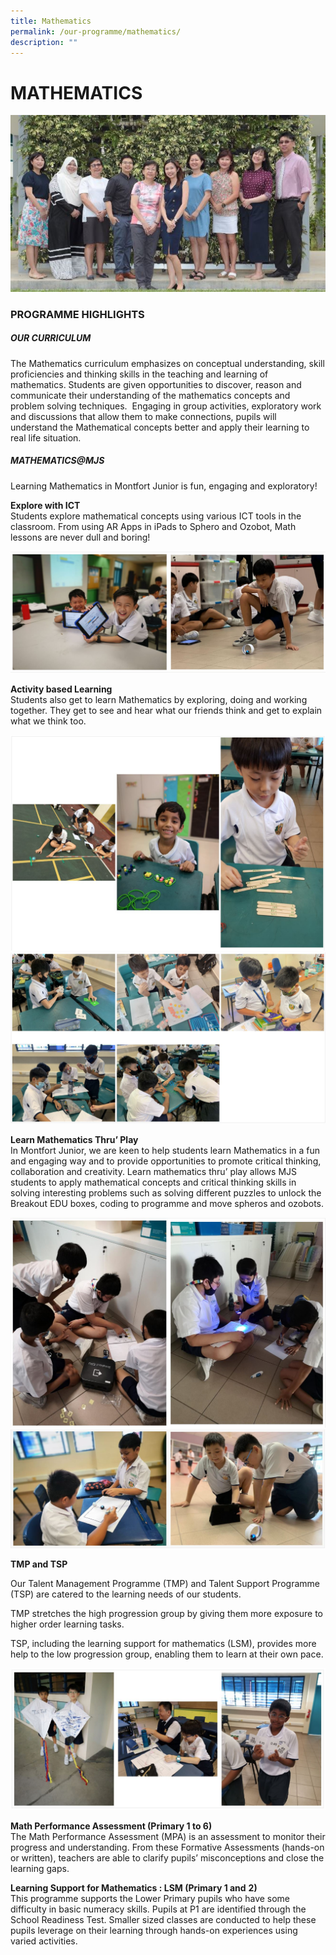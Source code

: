 ```yaml
---
title: Mathematics
permalink: /our-programme/mathematics/
description: ""
---
```

# **MATHEMATICS**

![](/images/Maths%201_dept.jpg)

### PROGRAMME HIGHLIGHTS

##### OUR CURRICULUM

The Mathematics curriculum emphasizes on conceptual understanding, skill proficiencies and thinking skills in the teaching and learning of mathematics. Students are given opportunities to discover, reason and communicate their understanding of the mathematics concepts and problem solving techniques.  Engaging in group activities, exploratory work and discussions that allow them to make connections, pupils will understand the Mathematical concepts better and apply their learning to real life situation.  

##### MATHEMATICS@MJS

Learning Mathematics in Montfort Junior is fun, engaging and exploratory!  

**Explore with ICT**   
Students explore mathematical concepts using various ICT tools in the classroom. From using AR Apps in iPads to Sphero and Ozobot, Math lessons are never dull and boring!

![](/images/math1.jpg)

**Activity based Learning**        
Students also get to learn Mathematics by exploring, doing and working together. They get to see and hear what our friends think and get to explain what we think too.

![](/images/math3.jpg)
![](/images/math2.jpg)

**Learn Mathematics Thru’ Play**     
In Montfort Junior, we are keen to help students learn Mathematics in a fun and engaging way and to provide opportunities to promote critical thinking, collaboration and creativity. Learn mathematics thru’ play allows MJS students to apply mathematical concepts and critical thinking skills in solving interesting problems such as solving different puzzles to unlock the Breakout EDU boxes, coding to programme and move spheros and ozobots.

![](/images/math4.jpg)
![](/images/math5.jpg)

**TMP and TSP**

Our Talent Management Programme (TMP) and Talent Support Programme (TSP) are catered to the learning needs of our students.

TMP stretches the high progression group by giving them more exposure to higher order learning tasks.

TSP, including the learning support for mathematics (LSM), provides more help to the low progression group, enabling them to learn at their own pace.

![](/images/math6.jpg)

**Math Performance Assessment (Primary 1 to 6)**  
The Math Performance Assessment (MPA) is an assessment to monitor their progress and understanding. From these Formative Assessments (hands-on or written), teachers are able to clarify pupils’ misconceptions and close the learning gaps.    

**Learning Support for Mathematics : LSM (Primary 1 and** **2)**  
This programme supports the Lower Primary pupils who have some difficulty in basic numeracy skills. Pupils at P1 are identified through the School Readiness Test. Smaller sized classes are conducted to help these pupils leverage on their learning through hands-on experiences using varied activities.